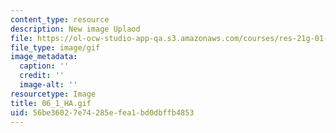 ```yaml
---
content_type: resource
description: New image Uplaod
file: https://ol-ocw-studio-app-qa.s3.amazonaws.com/courses/res-21g-01-kana-spring-2010/56be36027e74285efea1bd0dbffb4853_06_1_HA.gif
file_type: image/gif
image_metadata:
  caption: ''
  credit: ''
  image-alt: ''
resourcetype: Image
title: 06_1_HA.gif
uid: 56be3602-7e74-285e-fea1-bd0dbffb4853
---
```

